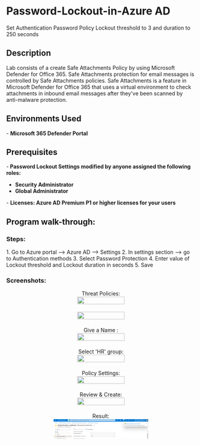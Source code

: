 # Password-Lockout-in-Azure AD
Set Authentication Password Policy Lockout threshold to 3 and duration to 250 seconds

<h2>Description</h2>
Lab consists of a create Safe Attachments Policy by using Microsoft Defender for Office 365. Safe Attachments protection for email messages is controlled by Safe Attachments policies.  Safe Attachments is a feature in Microsoft Defender for Office 365 that uses a virtual environment to check attachments in inbound email messages after they've been scanned by anti-malware protection. 
<br />


<h2>Environments Used </h2>
- <b>Microsoft 365 Defender Portal </b>

<h2>Prerequisites</h2>

-<b> Password Lockout Settings modified by anyone assigned the following roles:
 - Security Administrator
 - Global Administrator
 </b>
- <b> Licenses:  Azure AD Premium P1 or higher licenses for your users</b>

<h2>Program walk-through:</h2>

<h3>Steps: </h3>
1.  Go to Azure portal --> Azure AD --> Settings 
2.	In settings section --> go to Authentication methods
3.	Select Password Protection
4.	Enter value of Lockout threshold and Lockout duration in seconds
5.	Save 

<h3>Screenshots:</h3>

<p align="center">
Threat Policies:  <br/>
<img src="policies & rules.png" height="50%" width="50%" />
<br />
<br />
<img src="safe attachments.png" height="50%" width="50%" />
<br />
<br />
Give a Name : <br/>
<img src="create p.png" height="50%" width="50%"/>
<br />
<br />
Select 'HR' group: <br/>
<img src="include groups.png" height="65%" width="50%"/>
<br />
<br />
Policy Settings: <br/>
<img src="settings.png" height="65%" width="50%"/>
<br />
<br />
Review & Create: <br/>
<img src="review.png" height="65%" width="50%"/>
<br />
<br />
Result: <br/>
<img src="result.png" height="65%" width="50%"/>
<br />
<br /> 

</p>

<!--
 ```diff
- text in red
+ text in green
! text in orange
# text in gray
@@ text in purple (and bold)@@
```
--!>
